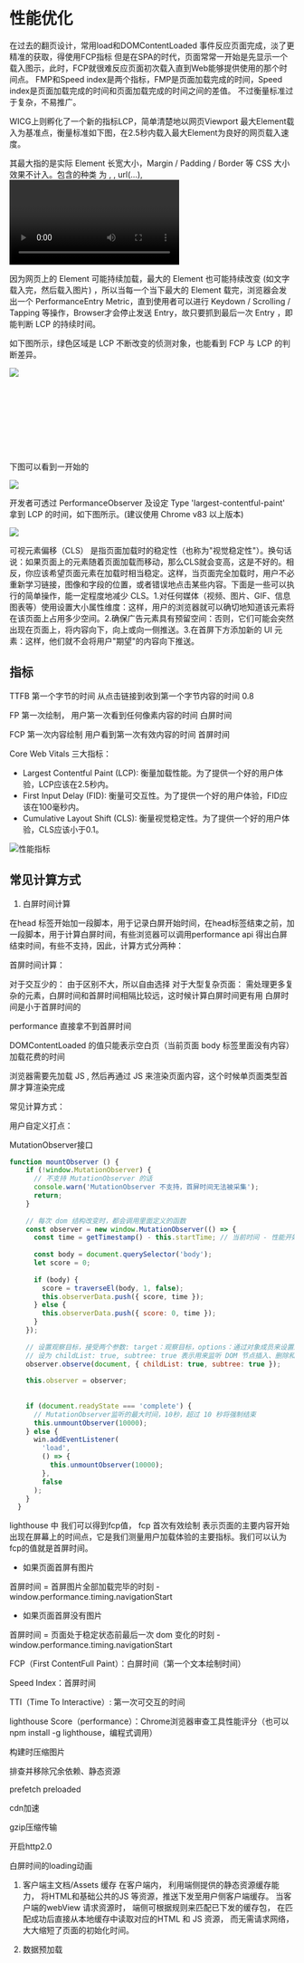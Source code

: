 # 性能优化
  
  在过去的翻页设计，常用load和DOMContentLoaded 事件反应页面完成，淡了更精准的获取，得使用FCP指标
但是在SPA的时代，页面常常一开始是先显示一个载入图示，此时，FCP就很难反应页面初次载入直到Web能够提供使用的那个时间点。
FMP和Speed index是两个指标，FMP是页面加载完成的时间，Speed index是页面加载完成的时间和页面加载完成的时间之间的差值。
不过衡量标准过于复杂，不易推广。

WICG上则孵化了一个新的指标LCP，简单清楚地以网页Viewport 最大Element载入为基准点，衡量标准如下图，在2.5秒内载入最大Element为良好的网页载入速度。

其最大指的是实际 Element 长宽大小，Margin / Padding / Border 等 CSS 大小效果不计入。包含的种类 为 <img>, <image>, url(…), <video> 及包含文字节点的 Block 或 Inline Element，未来可能会再加入 <svg> 。

因为网页上的 Element 可能持续加载，最大的 Element 也可能持续改变 (如文字载入完，然后载入图片) ，所以当每一个当下最大的 Element 载完，浏览器会发出一个 PerformanceEntry Metric，直到使用者可以进行 Keydown / Scrolling / Tapping 等操作，Browser才会停止发送 Entry，故只要抓到最后一次 Entry ，即能判断 LCP 的持续时间。

如下图所示，绿色区域是 LCP 不断改变的侦测对象，也能看到 FCP 与 LCP 的判断差异。

![](picture/性能优化的几个指标/2022-05-30-11-53-27.png)

下图可以看到一开始的 <svg> 图片并没有被计入 LCP 的侦测对象。

![](picture/性能优化的几个指标/2022-05-30-11-54-00.png)

开发者可透过 PerformanceObserver 及设定 Type 'largest-contentful-paint' 拿到 LCP 的时间，如下图所示。(建议使用 Chrome v83 以上版本)

![](picture/性能优化的几个指标/2022-05-30-11-54-26.png)

可视元素偏移（CLS） 是指页面加载时的稳定性（也称为"视觉稳定性"）。换句话说：如果页面上的元素随着页面加载而移动，那么CLS就会变高，这是不好的。相反，你应该希望页面元素在加载时相当稳定。这样，当页面完全加载时，用户不必重新学习链接，图像和字段的位置，或者错误地点击某些内容。下面是一些可以执行的简单操作，能一定程度地减少 CLS。1.对任何媒体（视频、图片、GIF、信息图表等）使用设置大小属性维度：这样，用户的浏览器就可以确切地知道该元素将在该页面上占用多少空间。2.确保广告元素具有预留空间：否则，它们可能会突然出现在页面上，将内容向下，向上或向一侧推送。3.在首屏下方添加新的 UI 元素：这样，他们就不会将用户"期望"的内容向下推送。

## 指标

TTFB 第一个字节的时间 从点击链接到收到第一个字节内容的时间 0.8

FP 第一次绘制， 用户第一次看到任何像素内容的时间 白屏时间

FCP 第一次内容绘制  用户看到第一次有效内容的时间 首屏时间

Core Web Vitals 三大指标：

* Largest Contentful Paint (LCP): 衡量加载性能。为了提供一个好的用户体验，LCP应该在2.5秒内。
* First Input Delay (FID): 衡量可交互性。为了提供一个好的用户体验，FID应该在100毫秒内。
* Cumulative Layout Shift (CLS): 衡量视觉稳定性。为了提供一个好的用户体验，CLS应该小于0.1。

![性能指标](https://tva1.sinaimg.cn/large/0081Kckwgy1gl00g6qerlj30yq0iut97.jpg)

## 常见计算方式

1. 白屏时间计算

在head 标签开始加一段脚本，用于记录白屏开始时间，在head标签结束之前，加一段脚本，用于计算白屏时间，有些浏览器可以调用performance api 得出白屏结束时间，有些不支持，因此，计算方式分两种：

首屏时间计算：

对于交互少的： 由于区别不大，所以自由选择
对于大型复杂页面： 需处理更多复杂的元素，白屏时间和首屏时间相隔比较远，这时候计算白屏时间更有用
白屏时间是小于首屏时间的

performance 直接拿不到首屏时间

DOMContentLoaded 的值只能表示空白页（当前页面 body 标签里面没有内容）加载花费的时间

浏览器需要先加载 JS , 然后再通过 JS 来渲染页面内容，这个时候单页面类型首屏才算渲染完成

常见计算方式：

用户自定义打点：

MutationObserver接口

```javascript
function mountObserver () {
    if (!window.MutationObserver) {
      // 不支持 MutationObserver 的话
      console.warn('MutationObserver 不支持，首屏时间无法被采集');
      return;
    }
    
    // 每次 dom 结构改变时，都会调用里面定义的函数
    const observer = new window.MutationObserver(() => {
      const time = getTimestamp() - this.startTime; // 当前时间 - 性能开始计算时间
      
      const body = document.querySelector('body');
      let score = 0;
      
      if (body) {
        score = traverseEl(body, 1, false);
        this.observerData.push({ score, time });
      } else {
        this.observerData.push({ score: 0, time });
      }
    });
    
    // 设置观察目标，接受两个参数: target：观察目标，options：通过对象成员来设置观察选项
    // 设为 childList: true, subtree: true 表示用来监听 DOM 节点插入、删除和修改时
    observer.observe(document, { childList: true, subtree: true });
    
    this.observer = observer;
 
   
    if (document.readyState === 'complete') {
      // MutationObserver监听的最大时间，10秒，超过 10 秒将强制结束
      this.unmountObserver(10000);
    } else {
      win.addEventListener(
        'load',
        () => {
          this.unmountObserver(10000);
        },
        false
      );
    }
  }

```

lighthouse 中 我们可以得到fcp值， fcp 首次有效绘制 表示页面的主要内容开始出现在屏幕上的时间点，它是我们测量用户加载体验的主要指标。我们可以认为fcp的值就是首屏时间。

* 如果页面首屏有图片

首屏时间 = 首屏图片全部加载完毕的时刻 - window.performance.timing.navigationStart

* 如果页面首屏没有图片

首屏时间 = 页面处于稳定状态前最后一次 dom 变化的时刻 - window.performance.timing.navigationStart

FCP（First ContentFull Paint）：白屏时间（第一个文本绘制时间）

Speed Index：首屏时间

TTI（Time To Interactive）: 第一次可交互的时间

lighthouse Score（performance）：Chrome浏览器审查工具性能评分（也可以npm install -g lighthouse，编程式调用）

构建时压缩图片

排查并移除冗余依赖、静态资源

prefetch preloaded

cdn加速

gzip压缩传输

开启http2.0

白屏时间的loading动画

1. 客户端主文档/Assets 缓存
在客户端内， 利用端侧提供的静态资源缓存能力， 将HTML和基础公共的JS 等资源，推送下发至用户侧客户端缓存。 当客户端的webView 请求资源时， 端侧可根据规则来匹配已下发的缓存包， 在匹配成功后直接从本地缓存中读取对应的HTML 和 JS 资源， 而无需请求网络，大大缩短了页面的初始化时间。

2. 数据预加载
